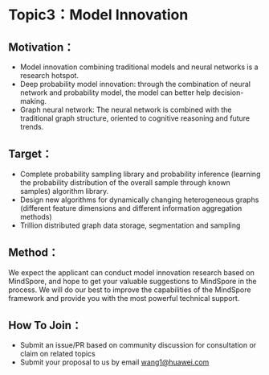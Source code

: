 # Topic3：Model Innovation

## Motivation：
* Model innovation combining traditional models and neural networks is a research hotspot.
* Deep probability model innovation: through the combination of neural network and probability model, the model can better help decision-making.
* Graph neural network: The neural network is combined with the traditional graph structure, oriented to cognitive reasoning and future trends.

## Target：
* Complete probability sampling library and probability inference (learning the probability distribution of the overall sample through known samples) algorithm library.
* Design new algorithms for dynamically changing heterogeneous graphs (different feature dimensions and different information aggregation methods)
* Trillion distributed graph data storage, segmentation and sampling

## Method：
​We expect the applicant can conduct model innovation research based on MindSpore, and hope to get your valuable suggestions to MindSpore in the process. We will do our best to improve the capabilities of the MindSpore framework and provide you with the most powerful technical support.

## How To Join：
* Submit an issue/PR based on community discussion for consultation or claim on related topics
* Submit your proposal to us by email <wang1@huawei.com>
